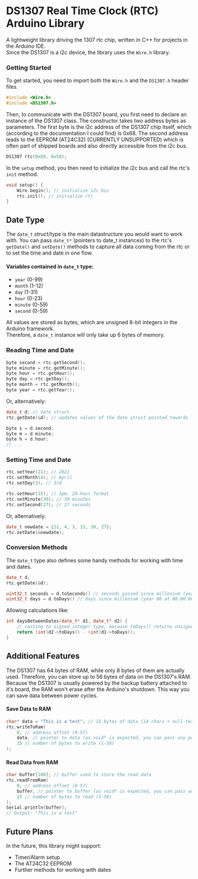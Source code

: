 # DS1307 Real Time Clock (RTC) Arduino Library
A lightweight library driving the 1307 rtc chip, written in C++ for projects in the Arduino IDE.<br>
Since the DS1307 is a i2c device, the library uses the ``Wire.h`` library.<br>

### Getting Started
To get started, you need to import both the ``Wire.h`` and the ``DS1307.h`` header files.
``` C++
#include <Wire.h>
#include <DS1307.h>
```
Then, to communicate with the DS1307 board, you first need to declare an instance of the DS1307 class. The constructor takes two address bytes as parameters. The first byte is the i2c address of the DS1307 chip itself, which (according to the documentation I could find) is 0x68.
The second address leads to the EEPROM (AT24C32) (CURRENTLY UNSUPPORTED) which is often part of shipped boards and also directly accessible from the i2c bus.
``` C++
DS1307 rtc(0x68, 0x50);
```
In the ``setup`` method, you then need to initialize the i2c bus and call the rtc's ``init`` method.
``` C++
void setup() {
    Wire.begin(); // initialize i2c bus
    rtc.init(); // initialize rtc
}
```

## Date Type
The ``date_t`` struct/type is the main datastructure you would want to work with. You can pass ``date_t*`` (pointers to date_t instances)
to the rtc's ``getDate()`` and ``setDate()`` methods to capture all data coming from the rtc or to set the time and date in one flow.<br>
#### Variables contained in ``date_t`` type:
* ``year`` (0-99)
* ``month`` (1-12)
* ``day`` (1-31)
* ``hour`` (0-23)
* ``minute`` (0-59)
* ``second`` (0-59)

All values are stored as bytes, which are unsigned 8-bit integers in the Arduino framework.<br>
Therefore, a ``date_t`` instance will only take up 6 bytes of memory.

### Reading Time and Date
``` C++
byte second = rtc.getSecond();
byte minute = rtc.getMinute();
byte hour = rtc.getHour();
byte day = rtc.getDay();
byte month = rtc.getMonth();
byte year = rtc.getYear();
```
Or, alternatively:
``` C++
date_t d; // date struct
rtc.getDate(&d); // updates values of the date struct pointed towards

byte s = d.second;
byte m = d.minute;
byte h = d.hour;
// ...
```

### Setting Time and Date
``` C++
rtc.setYear(21); // 2021
rtc.setMonth(4); // April
rtc.setDay(3); // 3rd

rtc.setHour(15); // 3pm, 24-hour format
rtc.setMinute(30); // 30 minutes
rtc.setSecond(27); // 27 seconds
```
Or, alternatively:
``` C++
date_t newdate = {21, 4, 3, 15, 30, 27};
rtc.setDate(&newdate);
```

### Conversion Methods
The ``date_t`` type also defines some handy methods for working with time and dates.
``` C++
date_t d;
rtc.getDate(&d);

uint32_t seconds = d.toSeconds() // seconds passed since millenium (year 00 at 00:00:00)
uint32_t days = d.toDays() // days since millenium (year 00 at 00:00:00)
```
Allowing calculations like:
``` C++
int daysBetweenDates(date_t* d1, date_t* d2) {
    // casting to signed integer type, because toDays() returns unsigned integer type
    return (int)d2->toDays() - (int)d1->toDays();
}
```

## Additional Features
The DS1307 has 64 bytes of RAM, while only 8 bytes of them are actually used.
Therefore, you can store up to 56 bytes of data on the DS1307's RAM.<br>
Because the DS1307 is usually powered by the backup battery attached to it's board, the RAM won't erase after the Arduino's
shutdown. This way you can save data between power cycles.

#### Save Data to RAM
```C++
char* data = "This is a test"; // 15 bytes of data (14 chars + null-termination)
rtc.writeToRam(
    0, // address offset (0-57)
    data, // pointer to data (as void* is expected, you can pass any pointer)
    15 // number of bytes to write (1-58)
);
```

#### Read Data from RAM
```C++
char buffer[100]; // buffer used to store the read data
rtc.readFromRam(
    0, // address offset (0-57)
    buffer, // pointer to buffer (as void* is expected, you can pass any pointer)
    15 // number of bytes to read (1-58)
);
Serial.println(buffer);
// Output: "This is a test"
```

## Future Plans
In the future, this library might support:
* Timer/Alarm setup
* The AT24C32 EEPROM
* Further methods for working with dates
